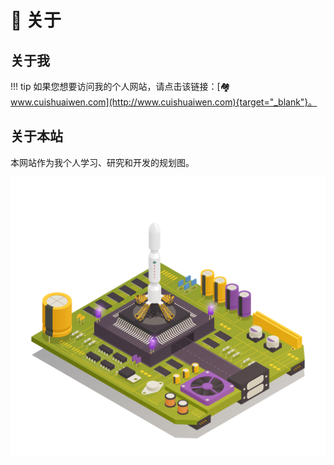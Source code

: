 <!-- ---
comments: true
--- -->

# 🔭 关于

## 关于我

!!! tip
    如果您想要访问我的个人网站，请点击该链接：[🏘️ www.cuishuaiwen.com](http://www.cuishuaiwen.com){target="_blank"}。

## 关于本站

本网站作为我个人学习、研究和开发的规划图。

![Cover](Cover.jpg)